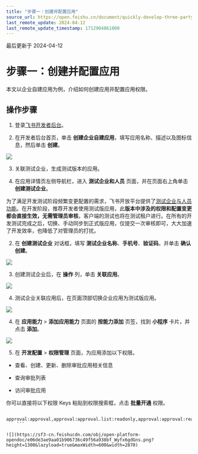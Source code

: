 ```yaml
---
title: "步骤一：创建并配置应用"
source_url: https://open.feishu.cn/document/quickly-develop-three-party-approvals/prep-work
last_remote_update: 2024-04-12
last_remote_update_timestamp: 1712904861000
---
```

最后更新于 2024-04-12

# 步骤一：创建并配置应用

本文以企业自建应用为例，介绍如何创建应用并配置应用权限。

## 操作步骤

1. 登录[飞书开发者后台](https://open.feishu.cn/app)。

2. 在开发者后台首页，单击 **创建企业自建应用**，填写应用名称、描述以及图标信息，然后单击 **创建**。

![](https://sf3-cn.feishucdn.com/obj/open-platform-opendoc/8024a7e2fd42054b4653d54fc884ae54_q4ZwSBBI6d.png?height=1526&lazyload=true&maxWidth=600&width=2512)

3. 关联测试企业，生成测试版本的应用。

1. 在应用详情页左侧导航栏，进入 **测试企业和人员** 页面，并在页面右上角单击 **创建测试企业**。

为了满足开发测试阶段频繁变更配置的需求，飞书开放平台提供了[测试企业与人员功能](https://open.feishu.cn/document/home/introduction-to-custom-app-development/testing-enterprise-and-personnel-functions)。在开发阶段，推荐开发者使用测试版应用，此**版本中涉及的权限和配置变更都会直接生效，无需管理员审核**，客户端的测试也将在测试租户进行。在所有的开发测试完成之后，切换、手动同步到正式版应用，仅提交一次审核即可，大大加速了开发效率，也降低了对管理员的打扰。

2. 在 **创建测试企业** 对话框，填写 **测试企业名称**、**手机号**、**验证码**，并单击 **确认创建**。

![](https://sf3-cn.feishucdn.com/obj/open-platform-opendoc/85af43ae4f1337a78e80d3608c590449_V7NtHgNKnQ.png?height=1378&lazyload=true&maxWidth=600&width=3572)

3. 创建测试企业后，在 **操作** 列，单击 **关联应用**。

![](https://sf3-cn.feishucdn.com/obj/open-platform-opendoc/341586fdf85d2297f0eb9ef2e85a1b09_58h2zsES7l.png?height=552&lazyload=true&maxWidth=600&width=2950)

4. 测试企业关联应用后，在页面顶部切换企业应用为测试版应用。

![](https://sf3-cn.feishucdn.com/obj/open-platform-opendoc/5d934d17429ce3722de3fafa4ae4356e_kA3xSF8EgK.png?height=804&lazyload=true&maxWidth=600&width=3576)

4. 在 **应用能力** > **添加应用能力** 页面的 **按能力添加** 页签，找到 **小程序** 卡片，并点击 **添加**。

![](https://sf3-cn.feishucdn.com/obj/open-platform-opendoc/8f3a58c40ecbf2d901d9d54da8656b60_tV3W4TdXJH.png?height=1270&lazyload=true&maxWidth=600&width=2882)

5. 在 **开发配置** > **权限管理** 页面，为应用添加以下权限。

- 查看、创建、更新、删除审批应用相关信息

- 查询审批列表

- 访问审批应用

你可以直接将以下权限 Keys 粘贴到权限搜索框，点击 **批量开通** 权限。

```
    approval:approval,approval:approval.list:readonly,approval:approval:readonly
    ```

![](https://sf3-cn.feishucdn.com/obj/open-platform-opendoc/e06de3ae9aa01b906736c49f56a938bf_Wyfx6gdGns.png?height=1300&lazyload=true&maxWidth=600&width=2870)
